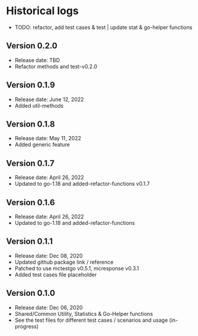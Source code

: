 # Historical logs

- TODO: refactor, add test cases & test | update stat & go-helper functions

## Version 0.2.0
- Release date: TBD
- Refactor methods and test-v0.2.0

## Version 0.1.9
- Release date: June 12, 2022
- Added util-methods

## Version 0.1.8
- Release date: May 11, 2022
- Added generic feature

## Version 0.1.7
- Release date: April 26, 2022
- Updated to go-1.18 and added-refactor-functions v0.1.7

## Version 0.1.6

- Release date: April 26, 2022
- Updated to go-1.18 and added-refactor-functions

## Version 0.1.1

- Release date: Dec 08, 2020
- Updated github package link / reference
- Patched to use mctestgo v0.5.1, mcresponse v0.3.1
- Added test cases file placeholder

## Version 0.1.0

- Release date: Dec 06, 2020
- Shared/Common Utility, Statistics & Go-Helper functions
- See the test files for different test cases / scenarios and usage (in-progress)

